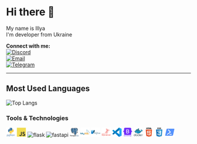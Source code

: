 # Hi there 👋 

My name is Illya  
I'm developer from Ukraine

**Connect with me:**  
[![Discord](https://img.shields.io/badge/Discord-5865F2?style=flat&logo=discord&logoColor=white)](https://discordapp.com/users/illyadd)  
[![Email](https://img.shields.io/badge/Email-D14836?style=flat&logo=gmail&logoColor=white)](mailto:illya.d.donchenko@gmail.com)  
[![Telegram](https://img.shields.io/badge/Telegram-2CA5E0?style=flat&logo=telegram&logoColor=white)](https://t.me/IllyaDD)  

---

## Most Used Languages
![Top Langs](https://github-readme-stats.vercel.app/api/top-langs/?username=IllyaDD&theme=radical&title_color=8E2DE2&text_color=fff&layout=compact&force_update=true)

### Tools & Technologies
<p align="left">
  <img src="https://raw.githubusercontent.com/devicons/devicon/master/icons/python/python-original-wordmark.svg" alt="python" width="25" height="25" />
  <img src="https://raw.githubusercontent.com/devicons/devicon/master/icons/javascript/javascript-original.svg" alt="javascript" width="25" height="25" />
  <img src="https://cdn.jsdelivr.net/gh/devicons/devicon@latest/icons/flask/flask-original-wordmark.svg" alt="flask" width="25" height="25" />
  <img src="https://cdn.worldvectorlogo.com/logos/fastapi.svg" alt="fastapi" width="25" height="25" />
  <img src="https://raw.githubusercontent.com/devicons/devicon/master/icons/postgresql/postgresql-original-wordmark.svg" alt="postgresql" width="25" height="25" />
  <img src="https://raw.githubusercontent.com/devicons/devicon/master/icons/mysql/mysql-original-wordmark.svg" alt="mysql" width="25" height="25" />
  <img src="https://raw.githubusercontent.com/devicons/devicon/master/icons/sqlite/sqlite-original-wordmark.svg" alt="sqlite" width="25" height="25" />
  <img src="https://raw.githubusercontent.com/devicons/devicon/master/icons/microsoftsqlserver/microsoftsqlserver-plain-wordmark.svg" alt="sql-server" width="25" height="25" />
  <img src="https://raw.githubusercontent.com/devicons/devicon/master/icons/vscode/vscode-original.svg" alt="vscode" width="25" height="25" />
  <img src="https://raw.githubusercontent.com/devicons/devicon/master/icons/bootstrap/bootstrap-plain-wordmark.svg" alt="bootstrap" width="25" height="25" />
  <img src="https://raw.githubusercontent.com/devicons/devicon/master/icons/docker/docker-original-wordmark.svg" alt="docker" width="25" height="25" />
  <img src="https://raw.githubusercontent.com/devicons/devicon/master/icons/html5/html5-original-wordmark.svg" alt="html" width="25" height="25" />
  <img src="https://raw.githubusercontent.com/devicons/devicon/master/icons/css3/css3-original-wordmark.svg" alt="css" width="25" height="25" />
  <img src="https://raw.githubusercontent.com/devicons/devicon/master/icons/powershell/powershell-original.svg" alt="powershell" width="25" height="25" />
</p>
